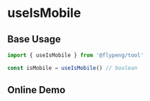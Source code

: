 # useIsMobile

## Base Usage

```ts
import { useIsMobile } from '@flypeng/tool'

const isMobile = useIsMobile() // boolean
```

## Online Demo

<preview path="./index.vue" title="useIsMobile" description="判断当前是 PC 端还是 Mobile 端。是 Pc 端返回 False， Mobile 返回 True"></preview>
